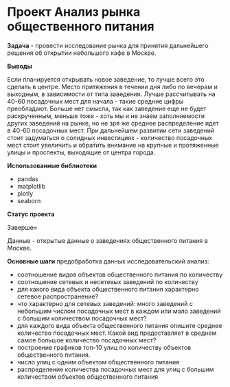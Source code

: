 # Проект Анализ рынка общественного питания
**Задача** - провести исследование рынка для принятия дальнейшего решения об открытии небольшого кафе в Москве. 

**Выводы**

Если планируется открывать новое заведение, то лучше всего это сделать в центре. Место притяжения в течении дня либо по вечерам и выходным, в зависимости от типа заведения. Лучше рассчитывать на 40-60 посадочных мест для начала - такие средние цифры преобладают. Больше нет смысла, так как заведение еще не будет раскрученным, меньше тоже - хоть мы и не знаем заполняемости других заведений на рынке, но не зря же среднее распределение идет в 40-60 посадочных мест. При дальнейшем развитии сети заведений стоит задуматься о солидных инвестициях - количество посадочных мест стоит увеличить и обратить внимание на крупные и протяженные улицы и проспекты, выходящие от центра города.

**Использованные библиотеки**
- pandas
- matplotlib
- plotly
- seaborn

**Статус проекта**

Завершен

Данные - открытые данные о заведениях общественного питания в Москве.

**Основные шаги**
предобработка данных
исследовательский анализ:
- соотношение видов объектов общественного питания по количеству
- соотношение сетевых и несетевых заведений по количеству
- для какого вида объекта общественного питания характерно сетевое распространение?
- что характерно для сетевых заведений: много заведений с небольшим числом посадочных мест в каждом или мало заведений с большим количеством посадочных мест?
- для каждого вида объекта общественного питания опишите среднее количество посадочных мест. Какой вид предоставляет в среднем самое большое количество посадочных мест?
- построение графиков топ-10 улиц по количеству объектов общественного питания. 
- число улиц с одним объектом общественного питания
- распределение количества посадочных мест для улиц с большим количеством объектов общественного питания


